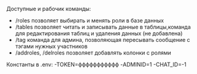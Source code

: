 Доступные и рабочик команды:
- /roles позволяет выбирать и менять роли в базе данных
- /tables позволяет читать и записывать данные в таблицы,команда для редактирования таблиц и удаления данных (не добавлена)
- /tag команда для админа, позволяющая пересывать сообщение с тэгами нужных участников
- /addroles, /delroles позволяет добавлять колонки с ролями
  
Константы в .env:
-TOKEN=ффффффффффф
-ADMINID=1
-CHAT_ID=-1
